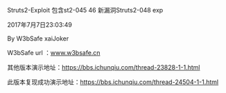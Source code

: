 ﻿Struts2-Exploit  包含st2-045 46  新漏洞Struts2-048  exp

2017年7月7日23:03:49

By W3bSafe xaiJoker

W3bSafe url ：www.w3bsafe.cn


其他版本演示地址：https://bbs.ichunqiu.com/thread-23828-1-1.html 


此版本复现成功演示地址：https://bbs.ichunqiu.com/thread-24504-1-1.html

